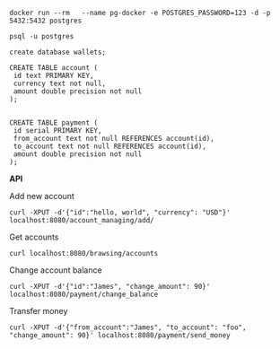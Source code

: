     docker run --rm   --name pg-docker -e POSTGRES_PASSWORD=123 -d -p 5432:5432 postgres
    
    psql -u postgres
    
    create database wallets;

    CREATE TABLE account (
     id text PRIMARY KEY,
     currency text not null,
     amount double precision not null
    );


    CREATE TABLE payment (
     id serial PRIMARY KEY,
     from_account text not null REFERENCES account(id),
     to_account text not null REFERENCES account(id),
     amount double precision not null
    );


**API**

Add new account 

`curl -XPUT -d'{"id":"hello, world", "currency": "USD"}' localhost:8080/account_managing/add/`

Get accounts

`curl localhost:8080/brawsing/accounts`

Change account balance

`curl -XPUT -d'{"id":"James", "change_amount": 90}' localhost:8080/payment/change_balance`

Transfer money

`curl -XPUT -d'{"from_account":"James", "to_account": "foo", "change_amount": 90}' localhost:8080/payment/send_money`
